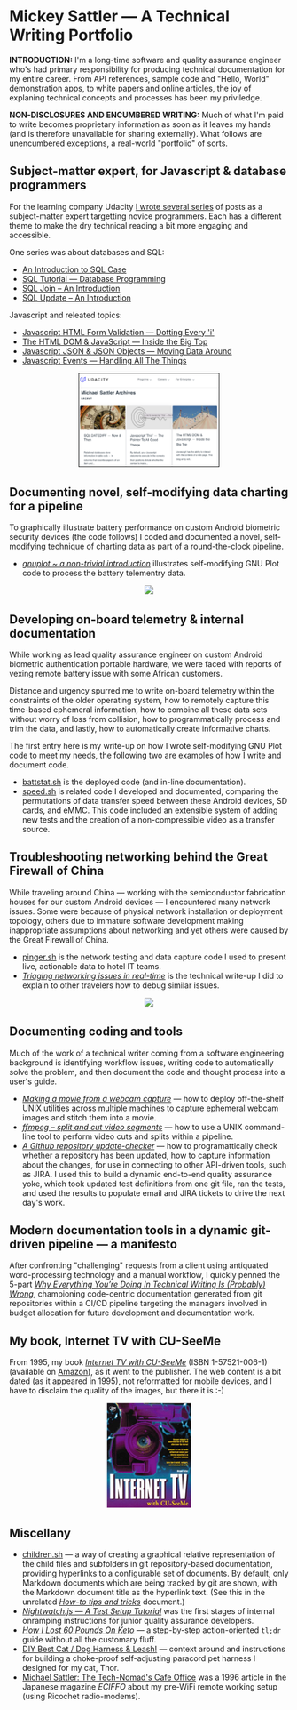 # Mickey Sattler — A Technical Writing Portfolio

**INTRODUCTION:** I'm a long-time software and quality assurance engineer who's had primary responsibility for producing technical documentation for my entire career. From API references, sample code and "Hello, World" demonstration apps, to white papers and online articles, the joy of explaning technical concepts and processes has been my priviledge.

**NON-DISCLOSURES AND ENCUMBERED WRITING:** Much of what I'm paid to write becomes proprietary information as soon as it leaves my hands (and is therefore unavailable for sharing externally). What follows are unencumbered exceptions, a real-world "portfolio" of sorts.

## Subject-matter expert, for Javascript & database programmers

For the learning company Udacity [I wrote several series](https://www.udacity.com/blog/author/michael-sattler) of posts as a subject-matter expert targetting novice programmers. Each has a different theme to make the dry technical reading a bit more engaging and accessible. 

<!-- <center><img src="./i/udacity.png" width="50%"></center> -->

One series was about databases and SQL:

* [An Introduction to SQL Case](https://www.udacity.com/blog/2021/02/an-introduction-to-sql-case.html)
* [SQL Tutorial — Database Programming](https://www.udacity.com/blog/2021/02/sql-tutorial-database-programming.html)
* [SQL Join – An Introduction](https://www.udacity.com/blog/2021/01/an-introduction-to-sql-join.html)
* [SQL Update – An Introduction](https://www.udacity.com/blog/2021/01/an-introduction-to-sql-update.html)

Javascript and releated topics:

* [Javascript HTML Form Validation — Dotting Every 'i'](https://www.udacity.com/blog/2021/10/javascript-html-form-validation-dotting-every-i.html)
* [The HTML DOM & JavaScript — Inside the Big Top](https://www.udacity.com/blog/2021/09/the-html-dom-javascript-inside-the-big-top.html)
* [Javascript JSON & JSON Objects — Moving Data Around](https://www.udacity.com/blog/2021/08/javascript-json-json-objects-moving-data-around.html)
* [Javascript Events — Handling All The Things](https://www.udacity.com/blog/2021/08/javascript-events-handling-all-the-things.html)

<center><a href="https://www.udacity.com/blog/author/michael-sattler"><img src="./i/udacity.png" width="50%" border="1"></a></center>

## Documenting novel, self-modifying data charting for a pipeline

To graphically illustrate battery performance on custom Android biometric security devices (the code follows) I coded and documented a novel, self-modifying technique of charting data as part of a round-the-clock pipeline.

* *[gnuplot ~ a non-trivial introduction](https://github.com/mickeys/non_trivial_gnuplot/blob/master/a_real_world_gnuplot_introduction/README.md)* illustrates self-modifying GNU Plot code to process the battery telementry data.

<center><img src="https://raw.githubusercontent.com/mickeys/non_trivial_gnuplot/master/a_real_world_gnuplot_introduction/figures/9.png" width="50%"></center>

## Developing on-board telemetry & internal documentation

While working as lead quality assurance engineer on custom Android biometric authentication portable hardware, we were faced with reports of vexing remote battery issue with some African customers.

Distance and urgency spurred me to write on-board telemetry within the constraints of the older operating system, how to remotely capture this time-based ephemeral information, how to combine all these data sets without worry of loss from collision, how to programmatically process and trim the data, and lastly, how to automatically create informative charts. 

The first entry here is my write-up on how I wrote self-modifying GNU Plot code to meet my needs, the following two are examples of how I write and document code.

* [battstat.sh](https://github.com/mickeys/my_android_utilities/blob/master/battstat.sh?ts=4) is the deployed code (and in-line documentation).
* [speed.sh](https://github.com/mickeys/my_android_utilities/blob/master/speed.sh?ts=4) is related code I developed and documented, comparing the permutations of data transfer speed between these Android devices, SD cards, and eMMC. This code included an extensible system of adding new tests and the creation of a non-compressible video as a transfer source.

## Troubleshooting networking behind the Great Firewall of China

While traveling around China — working with the semiconductor fabrication houses for our custom Android devices — I encountered many network issues. Some were because of physical network installation or deployment topology, others due to immature software development making inappropriate assumptions about networking and yet others were caused by the Great Firewall of China.

* [pinger.sh](https://github.com/mickeys/non_trivial_gnuplot/blob/master/graphing_ping/pinger.sh?ts=4) is the network testing and data capture code I used to  present live, actionable data to hotel IT teams.
* *[Triaging networking issues in real-time](https://github.com/mickeys/non_trivial_gnuplot/blob/master/graphing_ping/README.md)* is the technical write-up I did to explain to other travelers how to debug similar issues.

<center><img src="https://raw.githubusercontent.com/mickeys/non_trivial_gnuplot/master/graphing_ping/graphing_ping.gif" width="50%"></center>

## Documenting coding and tools

Much of the work of a technical writer coming from a software engineering background is identifying workflow issues, writing code to automatically solve the problem, and then document the code and thought process into a user's guide.

* *[Making a movie from a webcam capture](https://github.com/mickeys/video_from_webcam_stills)* — how to deploy off-the-shelf UNIX utilities across multiple machines to capture ephemeral webcam images and stitch them into a movie.
* *[ffmpeg – split and cut video segments](https://sattlers.org/2019/09/30/ffmpeg-split-and-cut-video-segments/)* — how to use a UNIX command-line tool to perform video cuts and splits within a pipeline.
* *[A Github repository update-checker](https://github.com/mickeys/how_to_tips_and_tricks/tree/master/github/github_update_checker)* — how to programattically check whether a repository has been updated, how to capture information about the changes, for use in connecting to other API-driven tools, such as JIRA. I used this to build a dynamic end-to-end quality assurance yoke, which took updated test definitions from one git file, ran the tests, and used the results to populate email and JIRA tickets to drive the next day's work.

## Modern documentation tools in a dynamic git-driven pipeline — a manifesto

After confronting "challenging" requests from a client using antiquated word-processing technology and a manual workflow, I quickly penned the 5-part *[Why Everything You’re Doing In Technical Writing Is (Probably) Wrong](https://sattlers.org/2021/07/02/writing-about-writing-technical-documentation/)*, championing code-centric documentation generated from git repositories within a CI/CD pipeline targeting the managers involved in budget allocation for future development and documentation work.

## My book, Internet TV with CU-SeeMe

From 1995, my book *[Internet TV with CU-SeeMe](https://sattlers.org/mickey/CU-SeeMe/internetTVwithCUSeeMe/index.html)* (ISBN 1-57521-006-1) (available on [Amazon](https://www.amazon.com/Internet-TV-Cu-Seeme-Michael-Sattler/dp/1575210061)), as it went to the publisher. The web content is a bit dated (as it appeared in 1995), not reformatted for mobile devices, and I have to disclaim the quality of the images, but there it is :-)

<center><img src="./i/cu-seeme.jpg" width="30%"></center>

## Miscellany

* [children.sh](https://github.com/mickeys/github-markdown-child-pages) — a way of creating a graphical relative representation of the child files and subfolders in git repository-based documentation, providing hyperlinks to a configurable set of documents. By default, only Markdown documents which are being tracked by git are shown, with the Markdown document title as the hyperlink text. (See this in the unrelated *[How-to tips and tricks](https://github.com/mickeys/how_to_tips_and_tricks)* document.)
* *[Nightwatch.js — A Test Setup Tutorial](https://github.com/mickeys/nightwatch_js_test_setup_tutorial)* was the first stages of internal onramping instructions for junior quality assurance developers.
* *[How I Lost 60 Pounds On Keto](https://github.com/mickeys/lose-weight-keto)* — a step-by-step action-oriented `tl;dr` guide without all the customary fluff.
* [DIY Best Cat / Dog Harness & Leash!](https://sattlers.org/2021/06/07/diy-best-cat-dog-harness-leash/) — context around and instructions for building a choke-proof self-adjusting paracord pet harness I designed for my cat, Thor.
* [Michael Sattler: The Tech-Nomad's Cafe Office](https://sattlers.org/mickey/culture/comp/technomad/eciffo/) was a 1996 article in the Japanese magazine *ECIFFO* about my pre-WiFi remote working setup (using Ricochet radio-modems).